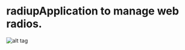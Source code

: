 # radiupApplication to manage web radios.

![alt tag](http://imageshack.com/a/img922/4929/KBDfXd.png)
